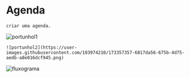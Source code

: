 # Agenda
```
criar uma agenda.
```
![portunhol1](https://user-images.githubusercontent.com/103974210/173357019-39caa589-ad35-4a0b-984d-1cce2f51d3ec.png)
```
![portunhol2](https://user-images.githubusercontent.com/103974210/173357357-6817da56-675b-4d75-aedb-a8e016dcf945.png)
```


![fluxograma](https://user-images.githubusercontent.com/103974210/173355943-ba39a61f-1f21-4a38-ac5e-af61e372202a.png)



